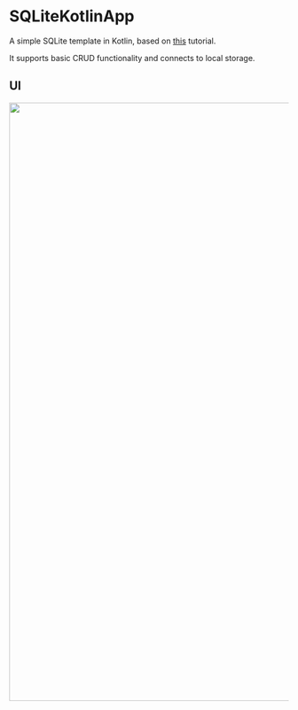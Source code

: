 # SQLiteKotlinApp
A simple SQLite template in Kotlin, based on [this](https://www.youtube.com/watch?v=312RhjfetP8) tutorial.

It supports basic CRUD functionality and connects to local storage.

## UI
<img src="https://user-images.githubusercontent.com/56420857/125077417-b3de8b80-e0de-11eb-821b-93e44ace15dc.png" height=1080>
